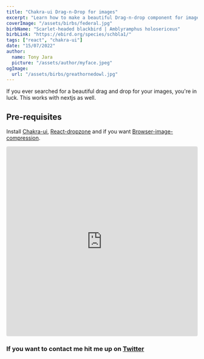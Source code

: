 ```yaml
---
title: "Chakra-ui Drag-n-Drop for images"
excerpt: "Learn how to make a beautiful Drag-n-drop component for image upload."
coverImage: "/assets/birbs/federal.jpg"
birbName: "Scarlet-headed blackbird | Amblyramphus holosericeus"
birbLink: "https://ebird.org/species/schbla1/"
tags: ["react", "chakra-ui"]
date: "15/07/2022"
author:
  name: Tony Jara
  picture: "/assets/author/myface.jpeg"
ogImage:
  url: "/assets/birbs/greathornedowl.jpg"
---
```


If you ever searched for a beautiful drag and drop for your images, you're in luck. This works with nextjs as well.

## Pre-requisites

Install [Chakra-ui](https://chakra-ui.com/getting-started), [React-dropzone](https://react-dropzone.js.org/) and if you want [Browser-image-compression](https://github.com/Donaldcwl/browser-image-compression).

<iframe
  src="https://codesandbox.io/embed/nameless-breeze-cf20g8?fontsize=14&hidenavigation=1&theme=dark"
  style="width:100%; height:500px; border:0; border-radius: 4px; overflow:hidden;"
  title="nameless-breeze-cf20g8"
  allow="accelerometer; ambient-light-sensor; camera; encrypted-media; geolocation; gyroscope; hid; microphone; midi; payment; usb; vr; xr-spatial-tracking"
  sandbox="allow-forms allow-modals allow-popups allow-presentation allow-same-origin allow-scripts"
></iframe>

### If you want to contact me hit me up on <a href="https://twitter.com/nytoraja" target="_blank">Twitter</a>
